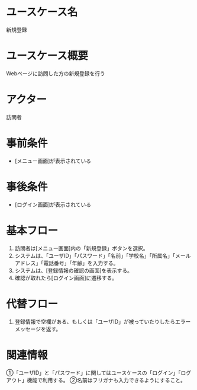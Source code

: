# ユースケース名
新規登録
# ユースケース概要
Webページに訪問した方の新規登録を行う
# アクター
訪問者
# 事前条件
- [メニュー画面]が表示されている
# 事後条件
- [ログイン画面]が表示されている
# 基本フロー
1. 訪問者は[メニュー画面]内の「新規登録」ボタンを選択。
2. システムは、「ユーザID」「パスワード」「名前」「学校名」「所属名」「メールアドレス」「電話番号」「年齢」を入力する。
3. システムは、[登録情報の確認の画面]を表示する。
4. 確認が取れたら[ログイン画面]に遷移する。

# 代替フロー
1. 登録情報で空欄がある、もしくは「ユーザID」が被っていたりしたらエラーメッセージを返す。

# 関連情報
①「ユーザID」と「パスワード」に関してはユースケースの「ログイン」「ログアウト」機能で利用する。
②名前はフリガナも入力できるようにすること。



